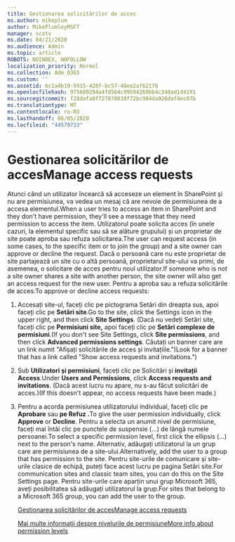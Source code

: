 ```yaml
---
title: Gestionarea solicitărilor de acces
ms.author: mikeplum
author: MikePlumleyMSFT
manager: scotv
ms.date: 04/21/2020
ms.audience: Admin
ms.topic: article
ROBOTS: NOINDEX, NOFOLLOW
localization_priority: Normal
ms.collection: Adm_O365
ms.custom: ''
ms.assetid: 6c1a4b19-5915-428f-bc57-40ee2af62178
ms.openlocfilehash: 975609294a4fd564c99594269bb4c348ad1d4191
ms.sourcegitcommit: f28dafa0f727870038f72bc904da926daf4ec07b
ms.translationtype: MT
ms.contentlocale: ro-RO
ms.lasthandoff: 06/05/2020
ms.locfileid: "44579733"
---
```

# <a name="manage-access-requests"></a><span data-ttu-id="c0117-102">Gestionarea solicitărilor de acces</span><span class="sxs-lookup"><span data-stu-id="c0117-102">Manage access requests</span></span>

<span data-ttu-id="c0117-103">Atunci când un utilizator încearcă să acceseze un element în SharePoint și nu are permisiunea, va vedea un mesaj că are nevoie de permisiunea de a accesa elementul.</span><span class="sxs-lookup"><span data-stu-id="c0117-103">When a user tries to access an item in SharePoint and they don't have permission, they'll see a message that they need permission to access the item.</span></span> <span data-ttu-id="c0117-104">Utilizatorul poate solicita acces (în unele cazuri, la elementul specific sau să se alăture grupului) și un proprietar de site poate aproba sau refuza solicitarea.</span><span class="sxs-lookup"><span data-stu-id="c0117-104">The user can request access (in some cases, to the specific item or to join the group) and a site owner can approve or decline the request.</span></span> <span data-ttu-id="c0117-105">Dacă o persoană care nu este proprietar de site partajează un site cu o altă persoană, proprietarul site-ului va primi, de asemenea, o solicitare de acces pentru noul utilizator.</span><span class="sxs-lookup"><span data-stu-id="c0117-105">If someone who is not a site owner shares a site with another person, the site owner will also get an access request for the new user.</span></span> <span data-ttu-id="c0117-106">Pentru a aproba sau a refuza solicitările de acces:</span><span class="sxs-lookup"><span data-stu-id="c0117-106">To approve or decline access requests:</span></span>
  
1. <span data-ttu-id="c0117-107">Accesați site-ul, faceți clic pe pictograma Setări din dreapta sus, apoi faceți clic pe **Setări site**.</span><span class="sxs-lookup"><span data-stu-id="c0117-107">Go to the site, click the Settings icon in the upper right, and then click **Site Settings**.</span></span> <span data-ttu-id="c0117-108">(Dacă nu vedeți Setări site, faceți clic pe **Permisiuni site,** apoi faceți clic pe **Setări complexe de permisiuni**.</span><span class="sxs-lookup"><span data-stu-id="c0117-108">(If you don't see Site Settings, click **Site permissions**, and then click **Advanced permissions settings**.</span></span> <span data-ttu-id="c0117-109">Căutați un banner care are un link numit "Afișați solicitările de acces și invitațiile.")</span><span class="sxs-lookup"><span data-stu-id="c0117-109">Look for a banner that has a link called "Show access requests and invitations.")</span></span>
    
2. <span data-ttu-id="c0117-110">Sub **Utilizatori și permisiuni**, faceți clic pe Solicitări și **invitații Access**.</span><span class="sxs-lookup"><span data-stu-id="c0117-110">Under **Users and Permissions**, click **Access requests and invitations**.</span></span> <span data-ttu-id="c0117-111">(Dacă acest lucru nu apare, nu s-au făcut solicitări de acces.)</span><span class="sxs-lookup"><span data-stu-id="c0117-111">(If this doesn't appear, no access requests have been made.)</span></span>
    
3. <span data-ttu-id="c0117-112">Pentru a acorda permisiunea utilizatorului individual, faceți clic pe **Aprobare** sau **pe Refuz .**</span><span class="sxs-lookup"><span data-stu-id="c0117-112">To give the user permission individually, click **Approve** or **Decline**.</span></span> <span data-ttu-id="c0117-113">Pentru a selecta un anumit nivel de permisiune, faceți mai întâi clic pe punctele de suspensie (...) de lângă numele persoanei.</span><span class="sxs-lookup"><span data-stu-id="c0117-113">To select a specific permission level, first click the ellipsis (...) next to the person's name.</span></span> <span data-ttu-id="c0117-114">Alternativ, adăugați utilizatorul la un grup care are permisiunea de a site-ului.</span><span class="sxs-lookup"><span data-stu-id="c0117-114">Alternatively, add the user to a group that has permission to the site.</span></span> <span data-ttu-id="c0117-115">Pentru site-urile de comunicare și site-urile clasice de echipă, puteți face acest lucru pe pagina Setări site.</span><span class="sxs-lookup"><span data-stu-id="c0117-115">For communication sites and classic team sites, you can do this on the Site Settings page.</span></span> <span data-ttu-id="c0117-116">Pentru site-urile care aparțin unui grup Microsoft 365, aveți posibilitatea să adăugați utilizatorul la grup.</span><span class="sxs-lookup"><span data-stu-id="c0117-116">For sites that belong to a Microsoft 365 group, you can add the user to the group.</span></span>
    
    [<span data-ttu-id="c0117-117">Gestionarea solicitărilor de acces</span><span class="sxs-lookup"><span data-stu-id="c0117-117">Manage access requests </span></span>](https://go.microsoft.com/fwlink/?linkid=2008747)
    
    [<span data-ttu-id="c0117-118">Mai multe informații despre nivelurile de permisiune</span><span class="sxs-lookup"><span data-stu-id="c0117-118">More info about permission levels</span></span>](https://go.microsoft.com/fwlink/?linkid=867071)
    

